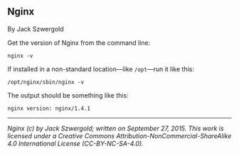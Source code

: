 ## Nginx

By Jack Szwergold

Get the version of Nginx from the command line:

    nginx -v

If installed in a non-standard location—like `/opt`—run it like this:

    /opt/nginx/sbin/nginx -v

The output should be something like this:

    nginx version: nginx/1.4.1

***

*Nginx (c) by Jack Szwergold; written on September 27, 2015. This work is licensed under a Creative Commons Attribution-NonCommercial-ShareAlike 4.0 International License (CC-BY-NC-SA-4.0).*
